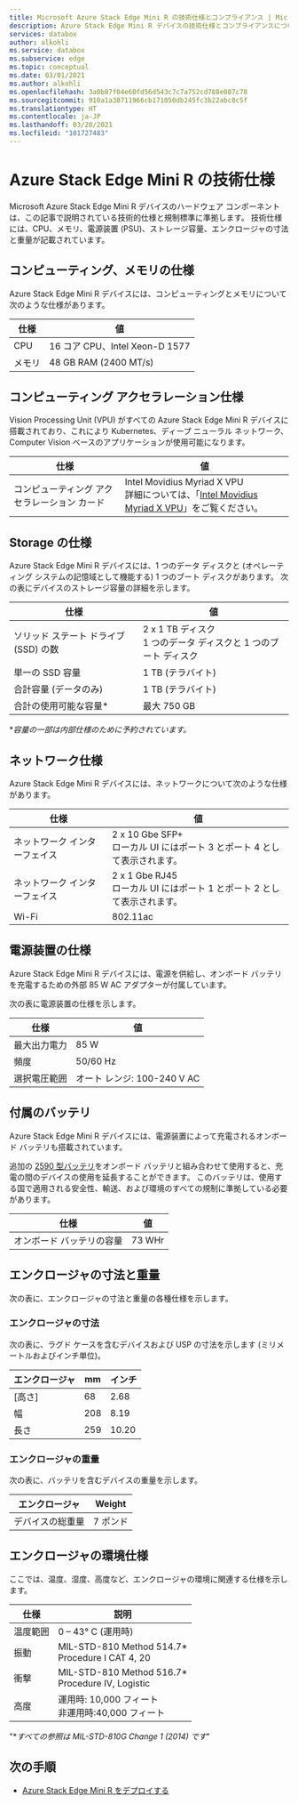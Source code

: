 ```yaml
---
title: Microsoft Azure Stack Edge Mini R の技術仕様とコンプライアンス | Microsoft Docs
description: Azure Stack Edge Mini R デバイスの技術仕様とコンプライアンスについて説明します
services: databox
author: alkohli
ms.service: databox
ms.subservice: edge
ms.topic: conceptual
ms.date: 03/01/2021
ms.author: alkohli
ms.openlocfilehash: 3a0b87f04e60fd56d543c7c7a752cd788e087c78
ms.sourcegitcommit: 910a1a38711966cb171050db245fc3b22abc8c5f
ms.translationtype: HT
ms.contentlocale: ja-JP
ms.lasthandoff: 03/20/2021
ms.locfileid: "101727483"
---
```

# <a name="azure-stack-edge-mini-r-technical-specifications"></a>Azure Stack Edge Mini R の技術仕様

Microsoft Azure Stack Edge Mini R デバイスのハードウェア コンポーネントは、この記事で説明されている技術的仕様と規制標準に準拠します。 技術仕様には、CPU、メモリ、電源装置 (PSU)、ストレージ容量、エンクロージャの寸法と重量が記載されています。


## <a name="compute-memory-specifications"></a>コンピューティング、メモリの仕様

Azure Stack Edge Mini R デバイスには、コンピューティングとメモリについて次のような仕様があります。

| 仕様           | 値                  |
|-------------------------|------------------------|
| CPU    | 16 コア CPU、Intel Xeon-D 1577 |
| メモリ              | 48 GB RAM (2400 MT/s)                  |


## <a name="compute-acceleration-specifications"></a>コンピューティング アクセラレーション仕様

Vision Processing Unit (VPU) がすべての Azure Stack Edge Mini R デバイスに搭載されており、これにより Kubernetes、ディープ ニューラル ネットワーク、Computer Vision ベースのアプリケーションが使用可能になります。

| 仕様           | 値                  |
|-------------------------|------------------------|
| コンピューティング アクセラレーション カード         | Intel Movidius Myriad X VPU <br> 詳細については、「[Intel Movidius Myriad X VPU](https://www.movidius.com/MyriadX)」をご覧ください。 |


## <a name="storage-specifications"></a>Storage の仕様

Azure Stack Edge Mini R デバイスには、1 つのデータ ディスクと (オペレーティング システムの記憶域として機能する) 1 つのブート ディスクがあります。 次の表にデバイスのストレージ容量の詳細を示します。

|     仕様                          |     値             |
|--------------------------------------------|-----------------------|
|    ソリッド ステート ドライブ (SSD) の数     |    2 x 1 TB ディスク <br> 1 つのデータ ディスクと 1 つのブート ディスク                  |
|    単一の SSD 容量                     |    1 TB (テラバイト)               |
|    合計容量 (データのみ)              |    1 TB (テラバイト)              |
|    合計の使用可能な容量*                  |    最大 750 GB        |

**容量の一部は内部仕様のために予約されています。*

## <a name="network-specifications"></a>ネットワーク仕様

Azure Stack Edge Mini R デバイスには、ネットワークについて次のような仕様があります。


|仕様  |値  |
|---------|---------|
|ネットワーク インターフェイス    |2 x 10 Gbe SFP+ <br> ローカル UI にはポート 3 とポート 4 として表示されます。           |
|ネットワーク インターフェイス    |2 x 1 Gbe RJ45 <br> ローカル UI にはポート 1 とポート 2 として表示されます。          |
|Wi-Fi   |802.11ac         |


## <a name="power-supply-unit-specifications"></a>電源装置の仕様

Azure Stack Edge Mini R デバイスには、電源を供給し、オンボード バッテリを充電するための外部 85 W AC アダプターが付属しています。

次の表に電源装置の仕様を示します。

| 仕様           | 値                      |
|-------------------------|----------------------------|
| 最大出力電力    | 85 W                       |
| 頻度               | 50/60 Hz                   |
| 選択電圧範囲 | オート レンジ: 100-240 V AC |



## <a name="included-battery"></a>付属のバッテリ

Azure Stack Edge Mini R デバイスには、電源装置によって充電されるオンボード バッテリも搭載されています。

追加の [2590 型バッテリ](https://www.bren-tronics.com/bt-70791ck.html)をオンボード バッテリと組み合わせて使用すると、充電の間のデバイスの使用を延長することができます。 このバッテリは、使用する国で適用される安全性、輸送、および環境のすべての規制に準拠している必要があります。


| 仕様           | 値                      |
|-------------------------|----------------------------|
| オンボード バッテリの容量 | 73 WHr                    |

## <a name="enclosure-dimensions-and-weight-specifications"></a>エンクロージャの寸法と重量

次の表に、エンクロージャの寸法と重量の各種仕様を示します。

### <a name="enclosure-dimensions"></a>エンクロージャの寸法

次の表に、ラグド ケースを含むデバイスおよび USP の寸法を示します (ミリメートルおよびインチ単位)。

|     エンクロージャ     |     mm     |     インチ     |
|-------------------|---------------------|----------------|
|    [高さ]         |    68            |    2.68          |
|    幅          |    208          |      8.19          |
|    長さ          |   259           |    10.20          |


### <a name="enclosure-weight"></a>エンクロージャの重量

次の表に、バッテリを含むデバイスの重量を示します。

|     エンクロージャ                                 |     Weight          |
|-----------------------------------------------|---------------------|
|    デバイスの総重量     |    7 ポンド          |

## <a name="enclosure-environment-specifications"></a>エンクロージャの環境仕様


ここでは、温度、湿度、高度など、エンクロージャの環境に関連する仕様を示します。


|     仕様             |     説明                                                          |
|--------------------------------|--------------------------------------------------------------------------|
|     温度範囲          |     0 – 43° C (運用時)                                              |
|     振動                  |     MIL-STD-810 Method 514.7*<br> Procedure I CAT 4, 20                  |
|     衝撃                      |     MIL-STD-810 Method 516.7*<br> Procedure IV, Logistic                 |
|     高度                   |     運用時: 10,000 フィート<br> 非運用時:40,000 フィート          |

"**すべての参照は MIL-STD-810G Change 1 (2014) です*"


## <a name="next-steps"></a>次の手順

- [Azure Stack Edge Mini R をデプロイする](azure-stack-edge-placeholder.md)
